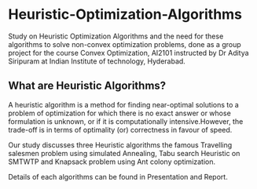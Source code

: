 # Heuristic-Optimization-Algorithms

Study on Heuristic Optimization Algorithms and the need for these algorithms to solve non-convex optimization problems, done as a group project for the course Convex Optimization, AI2101 instructed by Dr Aditya Siripuram at Indian Institute of technology, Hyderabad.

## What are Heuristic Algorithms?

A heuristic algorithm is a method for finding near-optimal solutions to a problem of optimization for which there is no exact answer or whose formulation is unknown, or if it is computationally
intensive.However, the trade-off is in terms of optimality (or) correctness in favour of speed.

Our study discusses three Heuristic algorithms the famous Travelling salesmen problem using simulated Annealing, Tabu search Heuristic on SMTWTP and Knapsack problem using Ant colony optimization.

Details of each algorithms can be found in Presentation and Report.
 